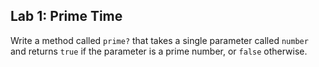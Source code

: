 ## Lab 1: Prime Time

Write a method called `prime?` that takes a single parameter called `number` and returns `true` if the parameter is a prime number, or `false` otherwise.
